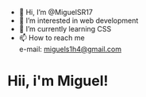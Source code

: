 - 👋 Hi, I’m @MiguelSR17
- 👀 I’m interested in web development 
- 🌱 I’m currently learning CSS
- 📫 How to reach me <br>
  e-mail: miguels1h4@gmail.com

<!---
MiguelSR17/MiguelSR17 is a ✨ special ✨ repository because its `README.md` (this file) appears on your GitHub profile.
You can click the Preview link to take a look at your changes.
--->

<h1>Hii, i'm Miguel!</h1>
